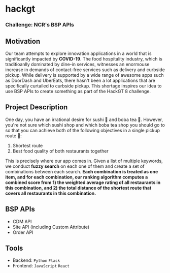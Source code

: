 # hackgt
### Challenge: NCR's BSP APIs

## Motivation
Our team attempts to explore innovation applications in a world that is significantly impacted by **COVID-19**. The food hospitality industry, which is traditioanlly dominated by dine-in services, witnesses an enormouse increase in demands of contact-free services such as delivery and curbside pickup. While delivery is supported by a wide range of awesome apps such as DoorDash and UberEats, there hasn't been a lot applications that are specifically curtailed to curbside pickup. This shortage inspires our idea to use BSP APIs to create something as part of the HackGT 8 challenge.

## Project Description
One day, you have an irrational desire for sushi :sushi: and boba tea :bubble_tea:. However, you're not sure which sushi shop and which boba tea shop you should go to so that you can achieve both of the following objectives in a single pickup route :car::
1. Shortest route
2. Best food quality of both restaurants together

This is precisely where our app comes in. Given a list of multiple keywords, we conduct **fuzzy search** on each one of them and create a set of combinations between each search. **Each combination is treated as one item, and for each combination, our ranking algorithm computes a combined score from 1) the weighted average rating of all restaurants in this combination, and 2) the total distance of the shortest route that covers all restaurants in this combination.**

## BSP APIs
* CDM API
* Site API (including Custom Attribute)
* Order API

## Tools
* Backend: ```Python``` ```Flask```
* Frontend: ```JavaScript``` ```React```
